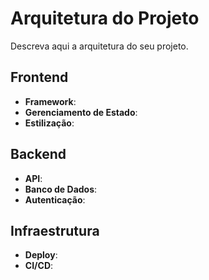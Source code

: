 # Arquitetura do Projeto

Descreva aqui a arquitetura do seu projeto.

## Frontend
- **Framework**: 
- **Gerenciamento de Estado**: 
- **Estilização**: 

## Backend
- **API**: 
- **Banco de Dados**: 
- **Autenticação**: 

## Infraestrutura
- **Deploy**: 
- **CI/CD**: 
